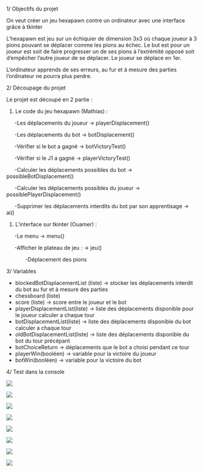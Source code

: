 ﻿1/ Objectifs du projet

On veut créer un jeu hexapawn contre un ordinateur avec une interface grâce à tkinter

L’hexapawn est jeu sur un échiquier de dimension 3x3 où chaque joueur à 3 pions pouvant se déplacer comme les pions au échec. Le but est pour un joueur est soit de faire progresser un de ses pions à l’extrémité opposé soit d’empêcher l’autre joueur de se déplacer. Le joueur se déplace en 1er.

L’ordinateur apprends de ses erreurs, au fur et à mesure des parties l’ordinateur ne pourra plus perdre.

2/ Découpage du projet

Le projet est découpé en 2 partie :

1. Le code du jeu hexapawn (Mathias) :

`	`-Les déplacements du joueur → playerDisplacement()

`	`-Les déplacements du bot → botDisplacement()

`	`-Vérifier si le bot a gagné → botVictoryTest()

`	`-Vérifier si le J1 a gagné → playerVictoryTest()

`	`-Calculer les déplacements possibles du bot → possibleBotDisplacement()

`	`-Calculer les déplacements possibles du joueur → possiblePlayerDisplacement()

`	`-Supprimer les déplacements interdits du bot par son apprentisage → ai()



1. L’interface sur tkinter (Ouamer) :

`	`-Le menu → menu()

`	`-Afficher le plateau de jeu : → jeu()

`		`-Déplacement des pions


3/ Variables

- blockedBotDisplacementList (liste) → stocker les déplacements interdit du bot au fur et à mesure des parties
- chessboard (liste)  
- score (liste) → score entre le joueur et le bot
- playerDisplacementList(liste) →  liste des déplacements disponible pour le joueur calculer a chaque tour
- botDisplacementList(liste) →  liste des déplacements disponible du bot calculer a chaque tour
- oldBotDisplacementList(liste) → liste des déplacements disponible du bot du tour précépant 
- botChoiceReturn →  déplacements que le bot a choisi pendant ce tour
- playerWin(booléen) → variable pour la victoire du joueur
- botWin(booléen) → variable pour la victoire du bot


4/ Test dans la console

![](cahier-des-charges\.Words.9d388596-44dc-4419-a122-286c9f516f97.001.png)

![](cahier-des-charges\.Words.9d388596-44dc-4419-a122-286c9f516f97.002.png)

![](cahier-des-charges\.Words.9d388596-44dc-4419-a122-286c9f516f97.003.png)

![](cahier-des-charges\.Words.9d388596-44dc-4419-a122-286c9f516f97.004.png)

![](cahier-des-charges\.Words.9d388596-44dc-4419-a122-286c9f516f97.005.png)

![](cahier-des-charges\.Words.9d388596-44dc-4419-a122-286c9f516f97.006.png)

![](cahier-des-charges\.Words.9d388596-44dc-4419-a122-286c9f516f97.007.png)

![](cahier-des-charges\.Words.9d388596-44dc-4419-a122-286c9f516f97.008.png)

